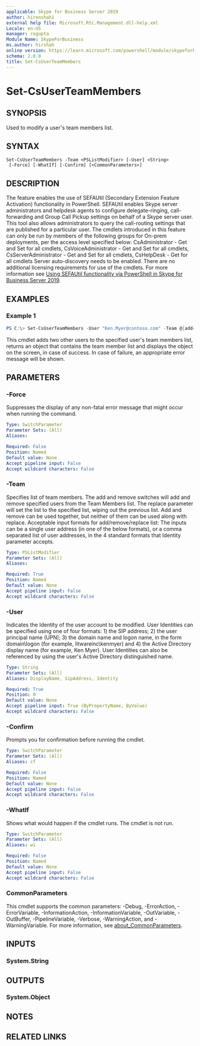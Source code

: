 ```yaml
---
applicable: Skype for Business Server 2019
author: hirenshah1
external help file: Microsoft.Rtc.Management.dll-help.xml
Locale: en-US
manager: rogupta
Module Name: SkypeForBusiness
ms.author: hirshah
online version: https://learn.microsoft.com/powershell/module/skypeforbusiness/set-csuserteammembers
schema: 2.0.0
title: Set-CsUserTeamMembers
---
```


# Set-CsUserTeamMembers

## SYNOPSIS
Used to modify a user's team members list.

## SYNTAX

```
Set-CsUserTeamMembers -Team <PSListModifier> [-User] <String>
 [-Force] [-WhatIf] [-Confirm] [<CommonParameters>]
```

## DESCRIPTION
The feature enables the use of SEFAUtil (Secondary Extension Feature Activation) functionality in PowerShell. SEFAUtil enables Skype server administrators and helpdesk agents to configure delegate-ringing, call-forwarding and Group Call Pickup settings on behalf of a Skype server user. This tool also allows administrators to query the call-routing settings that are published for a particular user. The cmdlets introduced in this feature can only be run by members of the following groups for On-prem deployments, per the access level specified below: CsAdministrator - Get and Set for all cmdlets, CsVoiceAdministrator - Get and Set for all cmdlets, CsServerAdministrator - Get and Set for all cmdlets, CsHelpDesk - Get for all cmdlets Server auto-discovery needs to be enabled. There are no additional licensing requirements for use of the cmdlets. For more information see [Using SEFAUtil functionality via PowerShell in Skype for Business Server 2019](https://learn.microsoft.com/skypeforbusiness/sefautil-functionality).

## EXAMPLES

### Example 1
```powershell
PS C:\> Set-CsUserTeamMembers -User "Ken.Myer@contoso.com" -Team @{add='ChewDavid@contoso.com','dmx@contoso.com'}
```

This cmdlet adds two other users to the specified user's team members list, returns an object that contains the team member list and displays the object on the screen, in case of success. In case of failure, an appropriate error message will be shown.

## PARAMETERS

### -Force
Suppresses the display of any non-fatal error message that might occur when running the command.

```yaml
Type: SwitchParameter
Parameter Sets: (All)
Aliases:

Required: False
Position: Named
Default value: None
Accept pipeline input: False
Accept wildcard characters: False
```

### -Team
Specifies list of team members. The add and remove switches will add and remove specified users from the Team Members list. The replace parameter will set the list to the specified list, wiping out the previous list. Add and remove can be used together, but neither of them can be used along with replace. Acceptable input formats for add/remove/replace list: The inputs can be a single user address (in one of the below formats), or a comma separated list of user addresses, in the 4 standard formats that Identity parameter accepts.

```yaml
Type: PSListModifier
Parameter Sets: (All)
Aliases:

Required: True
Position: Named
Default value: None
Accept pipeline input: False
Accept wildcard characters: False
```

### -User
Indicates the Identity of the user account to be modified. User Identities can be specified using one of four formats: 1) the SIP address; 2) the user principal name (UPN); 3) the domain name and logon name, in the form domain\logon (for example, litwareinc\kenmyer) and 4) the Active Directory display name (for example, Ken Myer). User Identities can also be referenced by using the user's Active Directory distinguished name.

```yaml
Type: String
Parameter Sets: (All)
Aliases: DisplayName, SipAddress, Identity

Required: True
Position: 0
Default value: None
Accept pipeline input: True (ByPropertyName, ByValue)
Accept wildcard characters: False
```

### -Confirm
Prompts you for confirmation before running the cmdlet.

```yaml
Type: SwitchParameter
Parameter Sets: (All)
Aliases: cf

Required: False
Position: Named
Default value: None
Accept pipeline input: False
Accept wildcard characters: False
```

### -WhatIf
Shows what would happen if the cmdlet runs.
The cmdlet is not run.

```yaml
Type: SwitchParameter
Parameter Sets: (All)
Aliases: wi

Required: False
Position: Named
Default value: None
Accept pipeline input: False
Accept wildcard characters: False
```

### CommonParameters
This cmdlet supports the common parameters: -Debug, -ErrorAction, -ErrorVariable, -InformationAction, -InformationVariable, -OutVariable, -OutBuffer, -PipelineVariable, -Verbose, -WarningAction, and -WarningVariable. For more information, see [about_CommonParameters](https://go.microsoft.com/fwlink/?LinkID=113216).

## INPUTS

### System.String

## OUTPUTS

### System.Object
## NOTES

## RELATED LINKS
